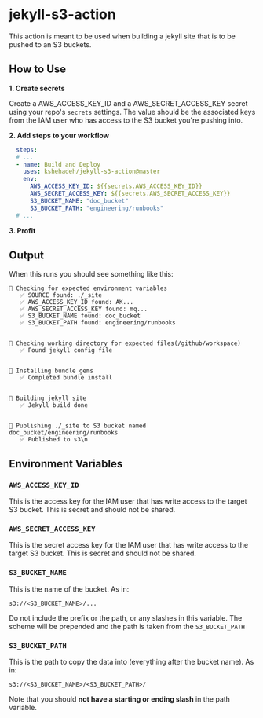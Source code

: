 # jekyll-s3-action

This action is meant to be used when building a jekyll site that is to be pushed to an S3 buckets.
## How to Use

**1. Create secrets**

Create a AWS_ACCESS_KEY_ID and a AWS_SECRET_ACCESS_KEY secret using your repo's `secrets` settings.  The value should be the associated keys from the IAM user who has access to the S3 bucket you're pushing into.

**2. Add steps to your workflow**

```yaml
  steps:
  # ...
  - name: Build and Deploy
    uses: kshehadeh/jekyll-s3-action@master
    env: 
      AWS_ACCESS_KEY_ID: ${{secrets.AWS_ACCESS_KEY_ID}}
      AWS_SECRET_ACCESS_KEY: ${{secrets.AWS_SECRET_ACCESS_KEY}}
      S3_BUCKET_NAME: "doc_bucket"
      S3_BUCKET_PATH: "engineering/runbooks"    
  # ...
```

**3. Profit**

## Output

When this runs you should see something like this:
```
🚩 Checking for expected environment variables
   ✅ SOURCE found: ./_site
   ✅ AWS_ACCESS_KEY_ID found: AK... 
   ✅ AWS_SECRET_ACCESS_KEY found: mq... 
   ✅ S3_BUCKET_NAME found: doc_bucket
   ✅ S3_BUCKET_PATH found: engineering/runbooks


🚩 Checking working directory for expected files(/github/workspace)
   ✅ Found jekyll config file


🚩 Installing bundle gems
   ✅ Completed bundle install


🚩 Building jekyll site
   ✅ Jekyll build done


🚩 Publishing ./_site to S3 bucket named doc_bucket/engineering/runbooks
   ✅ Published to s3\n
```


## Environment Variables

### `AWS_ACCESS_KEY_ID`
This is the access key for the IAM user that has write access to the target S3 bucket.  This is secret and should not be shared.

### `AWS_SECRET_ACCESS_KEY`
This is the secret access key for the IAM user that has write access to the target S3 bucket.  This is secret and should not be shared.

### `S3_BUCKET_NAME`
This is the name of the bucket. As in:
```
s3://<S3_BUCKET_NAME>/...
```

Do not include the prefix or the path, or any slashes in this variable.  The scheme will be prepended and the path is taken from the `S3_BUCKET_PATH`

### `S3_BUCKET_PATH`
This is the path to copy the data into (everything after the bucket name). As in:
```
s3://<S3_BUCKET_NAME>/<S3_BUCKET_PATH>/
```
Note that you should **not have a starting or ending slash** in the path variable.
